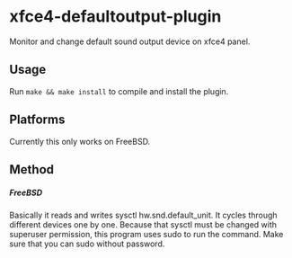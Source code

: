 xfce4-defaultoutput-plugin
==========================

Monitor and change default sound output device on xfce4 panel.

Usage
-----

Run ```make && make install``` to compile and install the plugin.

Platforms
---------

Currently this only works on FreeBSD.

Method
------

##### FreeBSD

Basically it reads and writes sysctl hw.snd.default_unit.
It cycles through different devices one by one.
Because that sysctl must be changed with superuser permission,
this program uses sudo to run the command. Make sure that you
can sudo without password.


